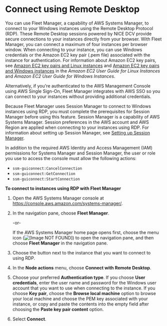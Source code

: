 # Connect using Remote Desktop<a name="fleet-rdp"></a>

You can use Fleet Manager, a capability of AWS Systems Manager, to connect to your Windows instances using the Remote Desktop Protocol \(RDP\)\. These Remote Desktop sessions powered by NICE DCV provide secure connections to your instances directly from your browser\. With Fleet Manager, you can connect a maximum of four instances per browser window\. When connecting to your instance, you can use Windows credentials or the Amazon EC2 key pair \(\.pem file\) associated with the instance for authentication\. For information about Amazon EC2 key pairs, see [Amazon EC2 key pairs and Linux instances](https://docs.aws.amazon.com/AWSEC2/latest/UserGuide/ec2-key-pairs.html) and [Amazon EC2 key pairs and Windows instances](https://docs.aws.amazon.com/AWSEC2/latest/WindowsGuide/ec2-key-pairs.html) in the *Amazon EC2 User Guide for Linux Instances* and *Amazon EC2 User Guide for Windows Instances*\.

Alternatively, if you're authenticated to the AWS Management Console using AWS Single Sign\-On, Fleet Manager integrates with AWS SSO so you can connect to your instances without providing additional credentials\.

Because Fleet Manager uses Session Manager to connect to Windows instances using RDP, you must complete the prerequisites for Session Manager before using this feature\. Session Manager is a capability of AWS Systems Manager\. Session preferences in the AWS account and AWS Region are applied when connecting to your instances using RDP\. For information about setting up Session Manager, see [Setting up Session Manager](session-manager-getting-started.md)\.

In addition to the required AWS Identity and Access Management \(IAM\) permissions for Systems Manager and Session Manager, the user or role you use to access the console must allow the following actions:
+ `ssm-guiconnect:CancelConnection`
+ `ssm-guiconnect:GetConnection`
+ `ssm-guiconnect:StartConnection`

**To connect to instances using RDP with Fleet Manager**

1. Open the AWS Systems Manager console at [https://console\.aws\.amazon\.com/systems\-manager/](https://console.aws.amazon.com/systems-manager/)\.

1. In the navigation pane, choose **Fleet Manager**\.

   \-or\-

   If the AWS Systems Manager home page opens first, choose the menu icon \(![\[Image NOT FOUND\]](http://docs.aws.amazon.com/systems-manager/latest/userguide/images/menu-icon-small.png)\) to open the navigation pane, and then choose **Fleet Manager** in the navigation pane\.

1. Choose the button next to the instance that you want to connect to using RDP\.

1. In the **Node actions** menu, choose **Connect with Remote Desktop**\.

1. Choose your preferred **Authentication type**\. If you choose **User credentials**, enter the user name and password for the Windows user account that you want to use when connecting to the instance\. If you choose **Key pair**, choose the **Browse local machine** option to browse your local machine and choose the PEM key associated with your instance, or copy and paste the contents into the empty field after choosing the **Paste key pair content** option\.

1. Select **Connect**\.
